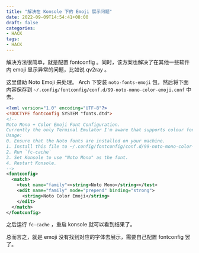 ```yaml
---
title: "解决在 Konsole 下的 Emoji 展示问题"
date: 2022-09-09T14:54:41+08:00
draft: false
categories:
- HACK
tags:
- HACK
---
```


解决方法很简单，就是配置 fontconfig 。同时，该方案也解决了在其他一些软件内 emoji 显示异常的问题，比如说 qv2ray 。

这里借助 Noto Emoji 来处理。 Arch 下安装 `noto-fonts-emoji` 包，然后将下面内容保存到 `~/.config/fontconfig/conf.d/99-noto-mono-color-emoji.conf` 中去。

```xml
<?xml version="1.0" encoding="UTF-8"?>
<!DOCTYPE fontconfig SYSTEM "fonts.dtd">
<!--
Noto Mono + Color Emoji Font Configuration.
Currently the only Terminal Emulator I'm aware that supports colour fonts is Konsole.
Usage:
0. Ensure that the Noto fonts are installed on your machine.
1. Install this file to ~/.config/fontconfig/conf.d/99-noto-mono-color-emoji.conf
2. Run `fc-cache`
3. Set Konsole to use "Noto Mono" as the font.
4. Restart Konsole.
-->
<fontconfig>
  <match>
    <test name="family"><string>Noto Mono</string></test>
    <edit name="family" mode="prepend" binding="strong">
      <string>Noto Color Emoji</string>
    </edit>
  </match>
</fontconfig>
```

之后运行 `fc-cache` ，重启 konsole 就可以看到结果了。

总而言之，就是 emoji 没有找到对应的字体去展示，需要自己配置 fontconfig 罢了。
